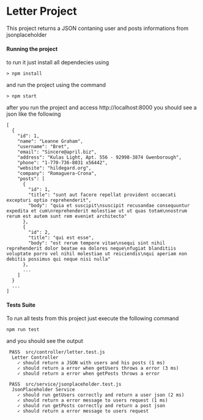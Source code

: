 # Letter Project

This project returns a JSON contaning user and posts informations from jsonplaceholder

#### Running the project
to run it just install all dependecies using
```
> npm install
```
and run the project using the command
```
> npm start
```

after you run the project and access http://localhost:8000 you should see a json like the following

```
[
  {
    "id": 1,
    "name": "Leanne Graham",
    "username": "Bret",
    "email": "Sincere@april.biz",
    "address": "Kulas Light, Apt. 556 - 92998-3874 Gwenborough",
    "phone": "1-770-736-8031 x56442",
    "website": "hildegard.org",
    "company": "Romaguera-Crona",
    "posts": [
      {
        "id": 1,
        "title": "sunt aut facere repellat provident occaecati excepturi optio reprehenderit",
        "body": "quia et suscipit\nsuscipit recusandae consequuntur expedita et cum\nreprehenderit molestiae ut ut quas totam\nnostrum rerum est autem sunt rem eveniet architecto"
      },
      {
        "id": 2,
        "title": "qui est esse",
        "body": "est rerum tempore vitae\nsequi sint nihil reprehenderit dolor beatae ea dolores neque\nfugiat blanditiis voluptate porro vel nihil molestiae ut reiciendis\nqui aperiam non debitis possimus qui neque nisi nulla"
      },
      ...
    ]
  }
  ...
]
```

#### Tests Suite
To run all tests from this project just execute the following command

``` 
npm run test
``` 

and you should see the output

```
 PASS  src/controller/letter.test.js
  Letter Controller
    ✓ should return a JSON with users and his posts (1 ms)
    ✓ should return a error when getUsers throws a error (3 ms)
    ✓ should return a error when getPosts throws a error

 PASS  src/service/jsonplaceholder.test.js
  JsonPlaceholder Service
    ✓ should run getUsers correctly and return a user json (2 ms)
    ✓ should return a error message to users request (1 ms)
    ✓ should run getPosts correctly and return a post json
    ✓ should return a error message to users request
```
